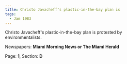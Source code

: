 ```yaml
---  
title: Christo Javacheff's plastic-in-the-bay plan is  
tags:  
  - Jan 1983  
---  
```

  
Christo Javacheff's plastic-in-the-bay plan is protested by environmentalists.  
  
Newspapers: **Miami Morning News or The Miami Herald**  
  
Page: **1**, Section: **D** 
